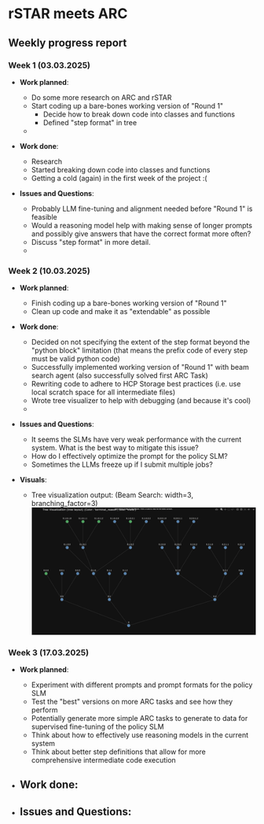 # rSTAR meets ARC
## Weekly progress report

### Week 1 (03.03.2025)

- **Work planned**: 
  - Do some more research on ARC and rSTAR
  - Start coding up a bare-bones working version of "Round 1"
    - Decide how to break down code into classes and functions
    - Defined "step format" in tree
  - 


- **Work done**: 
  - Research
  - Started breaking down code into classes and functions
  - Getting a cold (again) in the first week of the project :(


- **Issues and Questions**:
  - Probably LLM fine-tuning and alignment needed before "Round 1" is feasible
  - Would a reasoning model help with making sense of longer prompts and possibly give answers that have the correct format more often?
  - Discuss "step format" in more detail.
  - 


### Week 2 (10.03.2025)

- **Work planned**: 
  - Finish coding up a bare-bones working version of "Round 1"
  - Clean up code and make it as "extendable" as possible

- **Work done**: 
  - Decided on not specifying the extent of the step format beyond the "python block" limitation (that means the prefix code of every step must be valid python code)
  - Successfully implemented working version of "Round 1" with beam search agent (also successfully solved first ARC Task)
  - Rewriting code to adhere to HCP Storage best practices (i.e. use local scratch space for all intermediate files)
  - Wrote tree visualizer to help with debugging (and because it's cool)
  - 


- **Issues and Questions**:
  - It seems the SLMs have very weak performance with the current system. What is the best way to mitigate this issue?
  - How do I effectively optimize the prompt for the policy SLM?
  - Sometimes the LLMs freeze up if I submit multiple jobs?

- **Visuals**:
  - Tree visualization output: (Beam Search: width=3, branching_factor=3)
    ![img.png](images/week2_beam_search_visualization.png)


### Week 3 (17.03.2025)

- **Work planned**:
    - Experiment with different prompts and prompt formats for the policy SLM
    - Test the "best" versions on more ARC tasks and see how they perform
    - Potentially generate more simple ARC tasks to generate to data for supervised fine-tuning of the policy SLM
    - Think about how to effectively use reasoning models in the current system
    - Think about better step definitions that allow for more comprehensive intermediate code execution

- **Work done**: 
  - 


- **Issues and Questions**:
  - 


